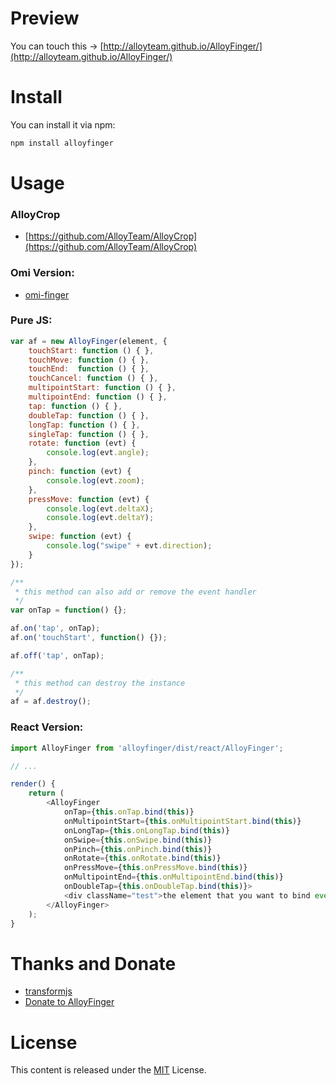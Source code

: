 # Preview

You can touch this → [http://alloyteam.github.io/AlloyFinger/](http://alloyteam.github.io/AlloyFinger/)

# Install

You can install it via npm:

```html
npm install alloyfinger
```

# Usage

### AlloyCrop

* [https://github.com/AlloyTeam/AlloyCrop](https://github.com/AlloyTeam/AlloyCrop)

### Omi Version:

* [omi-finger](https://github.com/AlloyTeam/omi/tree/master/plugins/omi-finger)


### Pure JS:
```js
var af = new AlloyFinger(element, {
    touchStart: function () { },
    touchMove: function () { },
    touchEnd:  function () { },
    touchCancel: function () { },
    multipointStart: function () { },
    multipointEnd: function () { },
    tap: function () { },
    doubleTap: function () { },
    longTap: function () { },
    singleTap: function () { },
    rotate: function (evt) {
        console.log(evt.angle);
    },
    pinch: function (evt) {
        console.log(evt.zoom);
    },
    pressMove: function (evt) {
        console.log(evt.deltaX);
        console.log(evt.deltaY);
    },
    swipe: function (evt) {
        console.log("swipe" + evt.direction);
    }
});

/**
 * this method can also add or remove the event handler
 */
var onTap = function() {};

af.on('tap', onTap);
af.on('touchStart', function() {});

af.off('tap', onTap);

/**
 * this method can destroy the instance
 */
af = af.destroy();
```

### React Version:

```js
import AlloyFinger from 'alloyfinger/dist/react/AlloyFinger';

// ...

render() {
    return (
        <AlloyFinger
            onTap={this.onTap.bind(this)}
            onMultipointStart={this.onMultipointStart.bind(this)}
            onLongTap={this.onLongTap.bind(this)}
            onSwipe={this.onSwipe.bind(this)}
            onPinch={this.onPinch.bind(this)}
            onRotate={this.onRotate.bind(this)}
            onPressMove={this.onPressMove.bind(this)}
            onMultipointEnd={this.onMultipointEnd.bind(this)}
            onDoubleTap={this.onDoubleTap.bind(this)}>
            <div className="test">the element that you want to bind event</div>
        </AlloyFinger>
    );
}
```

# Thanks and Donate

* [transformjs](http://alloyteam.github.io/AlloyTouch/transformjs/)
* [Donate to AlloyFinger](http://alloyteam.github.io/donate.html)

# License
This content is released under the [MIT](http://opensource.org/licenses/MIT) License.
